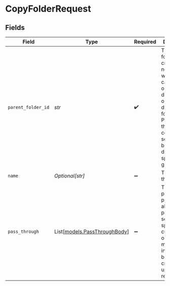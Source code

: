 # CopyFolderRequest


## Fields

| Field                                                                                                                                                                                       | Type                                                                                                                                                                                        | Required                                                                                                                                                                                    | Description                                                                                                                                                                                 | Example                                                                                                                                                                                     |
| ------------------------------------------------------------------------------------------------------------------------------------------------------------------------------------------- | ------------------------------------------------------------------------------------------------------------------------------------------------------------------------------------------- | ------------------------------------------------------------------------------------------------------------------------------------------------------------------------------------------- | ------------------------------------------------------------------------------------------------------------------------------------------------------------------------------------------- | ------------------------------------------------------------------------------------------------------------------------------------------------------------------------------------------- |
| `parent_folder_id`                                                                                                                                                                          | *str*                                                                                                                                                                                       | :heavy_check_mark:                                                                                                                                                                          | The parent folder to create the new file within. This can be an ID or a path depending on the downstream folder. Please see the connector section below to see downstream specific gotchas. | 1234                                                                                                                                                                                        |
| `name`                                                                                                                                                                                      | *Optional[str]*                                                                                                                                                                             | :heavy_minus_sign:                                                                                                                                                                          | The name of the folder.                                                                                                                                                                     | Documents                                                                                                                                                                                   |
| `pass_through`                                                                                                                                                                              | List[[models.PassThroughBody](../models/passthroughbody.md)]                                                                                                                                | :heavy_minus_sign:                                                                                                                                                                          | The pass_through property allows passing service-specific, custom data or structured modifications in request body when creating or updating resources.                                     |                                                                                                                                                                                             |